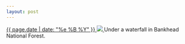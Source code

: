 ```yaml
---
layout: post
---
```


<p>
  <a href="/404">
    <time>{{ page.date | date: "%e %B %Y" }}</time>
    <img src="https://s3.amazonaws.com/life.aaronjgreenberg.com/404.jpg">
  </a>
  Under a waterfall in Bankhead National Forest.
</p>
